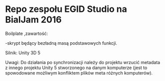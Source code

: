 # Repo zespołu EGID Studio na BialJam 2016


Boilplate ,zawartość:

-skrypt będący bezładną masą podstawowych funkcji.

Silnik: Unity 3D 5


Uwagi: Do działania po synchronizacji należy do projektu wrzucić metadata z innego projektu Unity 5 stworzonego na danym komputerze (jest to spowodowane możliwym konfliktem plików meta różnych komputerów).
